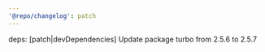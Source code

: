 ```yaml
---
'@repo/changelog': patch
---
```


deps: [patch|devDependencies] Update package turbo from 2.5.6 to 2.5.7
